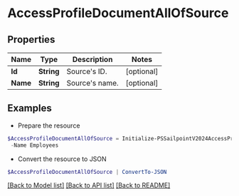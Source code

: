 # AccessProfileDocumentAllOfSource
## Properties

Name | Type | Description | Notes
------------ | ------------- | ------------- | -------------
**Id** | **String** | Source&#39;s ID. | [optional] 
**Name** | **String** | Source&#39;s name. | [optional] 

## Examples

- Prepare the resource
```powershell
$AccessProfileDocumentAllOfSource = Initialize-PSSailpointV2024AccessProfileDocumentAllOfSource  -Id ff8081815757d4fb0157588f3d9d008f `
 -Name Employees
```

- Convert the resource to JSON
```powershell
$AccessProfileDocumentAllOfSource | ConvertTo-JSON
```

[[Back to Model list]](../README.md#documentation-for-models) [[Back to API list]](../README.md#documentation-for-api-endpoints) [[Back to README]](../README.md)

